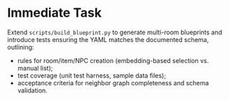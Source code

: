 # Immediate Task

Extend `scripts/build_blueprint.py` to generate multi-room blueprints and introduce tests ensuring the YAML matches the documented schema, outlining:
- rules for room/item/NPC creation (embedding-based selection vs. manual list);
- test coverage (unit test harness, sample data files);
- acceptance criteria for neighbor graph completeness and schema validation.
